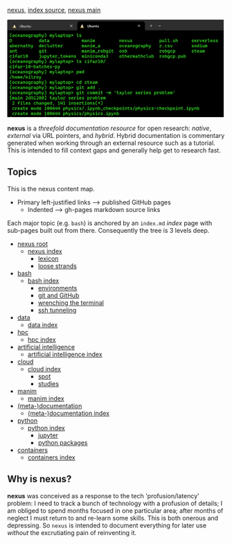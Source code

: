 [nexus](https://robfatland.github.io/nexus), [index source](https://github.com/robfatland/nexus/blob/gh-pages/index.md), 
[nexus main](https://github.com/robfatland/nexus/tree/main)


<img src="assets/img/greenandblack.png"
     alt="green and black icon"
     width="500"
     style="float: center; margin-right: 10px;" />



**nexus** is a *threefold documentation resource* for open research: *native*, *external* via URL pointers, 
and *hybrid*. Hybrid documentation is commentary generated when working through an external resource such 
as a tutorial. This is intended to fill context gaps and generally help get to research fast.


## Topics


This is the nexus content map. 

- Primary left-justified links --> published GitHub pages
    - Indented --> gh-pages markdown source links


Each major topic (e.g. `bash`) is anchored by an `index.md` *index* page with
sub-pages built out from there. Consequently the tree is 3 levels deep. 


- [nexus root](https://robfatland.github.io/nexus)
    - [nexus index](https://github.com/robfatland/nexus/blob/gh-pages/index.md)
        - [lexicon](https://github.com/robfatland/nexus/blob/gh-pages/lexicon.md)
        - [loose strands](https://github.com/robfatland/nexus/blob/gh-pages/loosestrands.md)
- [bash](https://robfatland.github.io/nexus/bash)
    - [bash index](https://github.com/robfatland/nexus/blob/gh-pages/bash/index.md)
        - [environments](https://github.com/robfatland/nexus/blob/gh-pages/env/index.md)
        - [git and GitHub](https://github.com/robfatland/nexus/blob/gh-pages/git/index.md)
        - [wrenching the terminal](https://github.com/robfatland/nexus/blob/gh-pages/bash/terminal.md)
        - [ssh tunneling](https://github.com/robfatland/nexus/blob/gh-pages/bash/tunnels.md)
- [data](https://robfatland.github.io/nexus/data)
    - [data index](https://github.com/robfatland/nexus/blob/gh-pages/data/index.md)
- [hpc](https://robfatland.github.io/nexus/hpc)
    - [hpc index](https://github.com/robfatland/nexus/blob/gh-pages/hpc/index.md)
- [artificial intelligence](https://robfatland.github.io/nexus/ai)
    - [artificial intelligence index](https://github.com/robfatland/nexus/blob/gh-pages/ai/index.md)
- [cloud](https://robfatland.github.io/nexus/cloud)
    - [cloud index](https://github.com/robfatland/nexus/blob/gh-pages/cloud/index.md)
        - [spot](https://github.com/robfatland/nexus/blob/gh-pages/cloud/spot.md)
        - [studies](https://github.com/robfatland/nexus/blob/gh-pages/cloud/studies.md)
- [manim](https://robfatland.github.io/nexus/manim)
    - [manim index](https://github.com/robfatland/nexus/blob/gh-pages/manim/index.md)
- [(meta-)documentation](https://robfatland.github.io/nexus/documentation)
    - [(meta-)documentation index](https://github.com/robfatland/nexus/blob/gh-pages/documentation/index.md)
- [python](https://robfatland.github.io/nexus/python)
    - [python index](https://github.com/robfatland/nexus/blob/gh-pages/python/index.md)
        - [jupyter](https://github.com/robfatland/nexus/blob/gh-pages/python/jupyter.md)
        - [python packages](https://github.com/robfatland/nexus/blob/gh-pages/python/packages.md)
- [containers](https://robfatland.github.io/nexus/containers)
    - [containers index](https://github.com/robfatland/nexus/blob/gh-pages/containers/index.md)


## Why is nexus?


**nexus** was conceived as a response to the tech 'profusion/latency' problem: I need to track a bunch
of technology with a profusion of details; I am obliged to spend months focused in one particular area; 
after months of neglect I must return to and re-learn some skills. This is both onerous and depressing.
So `nexus` is intended to document everything for later use *without* the excrutiating pain of reinventing it.

